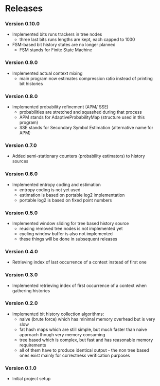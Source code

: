 # Releases

### Version 0.10.0

- Implemented bits runs trackers in tree nodes
  - three last bits runs lengths are kept, each capped to 1000
- FSM-based bit history states are no longer planned
  - FSM stands for Finite State Machine

### Version 0.9.0

- Implemented actual context mixing
  - main program now estimates compression ratio instead of printing bit
    histories

### Version 0.8.0

- Implemented probability refinement (APM/ SSE)
  - probabilities are stretched and squashed during that process
  - APM stands for AdaptiveProbabilityMap (structure used in this program)
  - SSE stands for Secondary Symbol Estimation (alternative name for APM)

### Version 0.7.0

- Added semi-stationary counters (probability estimators) to history sources

### Version 0.6.0

- Implemented entropy coding and estimation
  - entropy coding is not yet used
  - estimation is based on portable log2 implementation
  - portable log2 is based on fixed point numbers

### Version 0.5.0

- Implemented window sliding for tree based history source
  - reusing removed tree nodes is not implemented yet
  - cycling window buffer is also not implemented
  - these things will be done in subsequent releases

### Version 0.4.0

- Retrieving index of last occurrence of a context instead of first one

### Version 0.3.0

- Implemented retrieving index of first occurrence of a context when gathering
  histories

### Version 0.2.0

- Implemented bit history collection algorithms:
  - naive (brute force) which has minimal memory overhead but is very slow
  - fat hash maps which are still simple, but much faster than naive approach
    though very memory consuming
  - tree based which is complex, but fast and has reasonable memory requirements
  - all of them have to produce identical output - the non tree based ones exist
    mainly for correctness verification purposes

### Version 0.1.0

- Initial project setup
